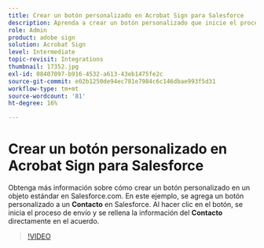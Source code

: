 ```yaml
---
title: Crear un botón personalizado en Acrobat Sign para Salesforce
description: Aprenda a crear un botón personalizado que inicie el proceso de envío y rellene automáticamente un acuerdo
role: Admin
product: adobe sign
solution: Acrobat Sign
level: Intermediate
topic-revisit: Integrations
thumbnail: 17352.jpg
exl-id: 08407097-b916-4532-a613-43eb1475fe2c
source-git-commit: e02b1250de94ec781e7984c6c146dbae993f5d31
workflow-type: tm+mt
source-wordcount: '81'
ht-degree: 16%

---
```


# Crear un botón personalizado en Acrobat Sign para Salesforce

Obtenga más información sobre cómo crear un botón personalizado en un objeto estándar en Salesforce.com. En este ejemplo, se agrega un botón personalizado a un **Contacto** en Salesforce. Al hacer clic en el botón, se inicia el proceso de envío y se rellena la información del **Contacto** directamente en el acuerdo.

>[!VIDEO](https://video.tv.adobe.com/v/17352?hidetitle=true)
